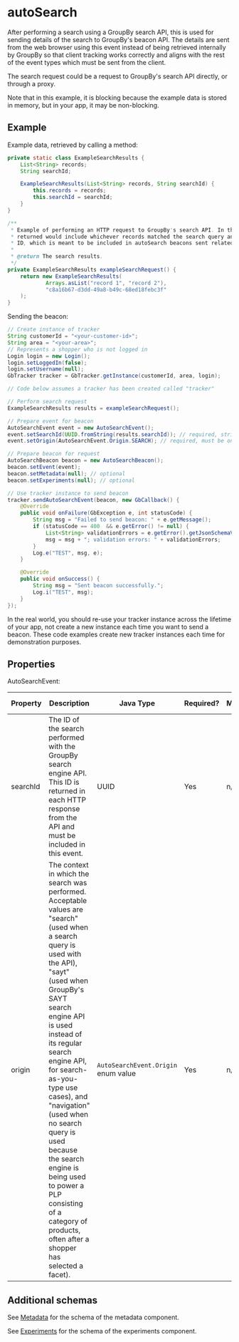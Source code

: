 # autoSearch

After performing a search using a GroupBy search API, this is used for sending details of the search to GroupBy's beacon API. The details are sent from the web browser using this event instead of being retrieved internally by GroupBy so that client tracking works correctly and aligns with the rest of the event types which must be sent from the client.

The search request could be a request to GroupBy's search API directly, or through a proxy.

Note that in this example, it is blocking because the example data is stored in memory, but in your app, it may be non-blocking.

## Example

Example data, retrieved by calling a method:

```java
private static class ExampleSearchResults {
    List<String> records;
    String searchId;

    ExampleSearchResults(List<String> records, String searchId) {
        this.records = records;
        this.searchId = searchId;
    }
}
```

```java
/**
 * Example of performing an HTTP request to GroupBy's search API. In the real world, the data
 * returned would include whichever records matched the search query and a UUID v4 as the search
 * ID, which is meant to be included in autoSearch beacons sent related to the request.
 *
 * @return The search results.
 */
private ExampleSearchResults exampleSearchRequest() {
    return new ExampleSearchResults(
            Arrays.asList("record 1", "record 2"),
            "c8a16b67-d3dd-49a8-b49c-68ed18febc3f"
    );
}
```

Sending the beacon:

```java
// Create instance of tracker
String customerId = "<your-customer-id>";
String area = "<your-area>";
// Represents a shopper who is not logged in
Login login = new Login();
login.setLoggedIn(false);
login.setUsername(null);
GbTracker tracker = GbTracker.getInstance(customerId, area, login);

// Code below assumes a tracker has been created called "tracker"

// Perform search request
ExampleSearchResults results = exampleSearchRequest();

// Prepare event for beacon
AutoSearchEvent event = new AutoSearchEvent();
event.setSearchId(UUID.fromString(results.searchId)); // required, string in UUID min length 1
event.setOrigin(AutoSearchEvent.Origin.SEARCH); // required, must be one of AutoSearchEvent.Origin enum values

// Prepare beacon for request
AutoSearchBeacon beacon = new AutoSearchBeacon();
beacon.setEvent(event);
beacon.setMetadata(null); // optional
beacon.setExperiments(null); // optional

// Use tracker instance to send beacon
tracker.sendAutoSearchEvent(beacon, new GbCallback() {
    @Override
    public void onFailure(GbException e, int statusCode) {
        String msg = "Failed to send beacon: " + e.getMessage();
        if (statusCode == 400  && e.getError() != null) {
            List<String> validationErrors = e.getError().getJsonSchemaValidationErrors();
            msg = msg + "; validation errors: " + validationErrors;
        }
        Log.e("TEST", msg, e);
    }

    @Override
    public void onSuccess() {
        String msg = "Sent beacon successfully.";
        Log.i("TEST", msg);
    }
});
```

In the real world, you should re-use your tracker instance across the lifetime of your app, not create a new instance each time you want to send a beacon. These code examples create new tracker instances each time for demonstration purposes.

## Properties

AutoSearchEvent:

| Property | Description | Java Type | Required? | Min | Max | String format |
| -------- | ----------- | --------- | --------- | --- | --- | ------------- |
| searchId | The ID of the search performed with the GroupBy search engine API. This ID is returned in each HTTP response from the API and must be included in this event. | UUID | Yes | n/a | n/a | n/a |
| origin | The context in which the search was performed. Acceptable values are \"search\" (used when a search query is used with the API), \"sayt\" (used when GroupBy's SAYT search engine API is used instead of its regular search engine API, for search-as-you-type use cases), and \"navigation\" (used when no search query is used because the search engine is being used to power a PLP consisting of a category of products, often after a shopper has selected a facet). | `AutoSearchEvent.Origin` enum value | Yes | n/a | n/a | n/a

## Additional schemas

See [Metadata](metadata.md) for the schema of the metadata component.

See [Experiments](experiments.md) for the schema of the experiments component.
